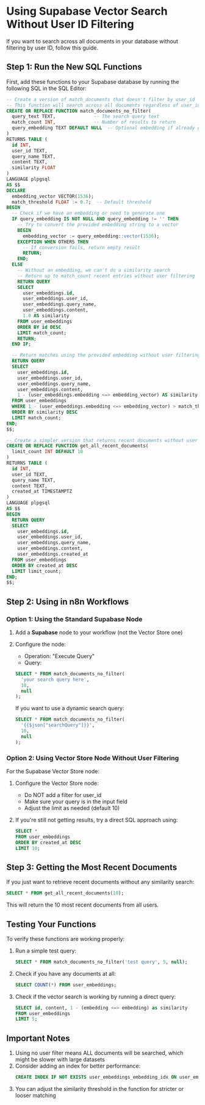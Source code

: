 # Using Supabase Vector Search Without User ID Filtering

If you want to search across all documents in your database without filtering by user ID, follow this guide.

## Step 1: Run the New SQL Functions

First, add these functions to your Supabase database by running the following SQL in the SQL Editor:

```sql
-- Create a version of match_documents that doesn't filter by user_id
-- This function will search across all documents regardless of user_id
CREATE OR REPLACE FUNCTION match_documents_no_filter(
  query_text TEXT,              -- The search query text
  match_count INT,              -- Number of results to return
  query_embedding TEXT DEFAULT NULL  -- Optional embedding if already generated
)
RETURNS TABLE (
  id INT,
  user_id TEXT,
  query_name TEXT,
  content TEXT,
  similarity FLOAT
)
LANGUAGE plpgsql
AS $$
DECLARE
  embedding_vector VECTOR(1536);
  match_threshold FLOAT := 0.7;  -- Default threshold
BEGIN
  -- Check if we have an embedding or need to generate one
  IF query_embedding IS NOT NULL AND query_embedding != '' THEN
    -- Try to convert the provided embedding string to a vector
    BEGIN
      embedding_vector := query_embedding::vector(1536);
    EXCEPTION WHEN OTHERS THEN
      -- If conversion fails, return empty result
      RETURN;
    END;
  ELSE
    -- Without an embedding, we can't do a similarity search
    -- Return up to match_count recent entries without user filtering
    RETURN QUERY
    SELECT
      user_embeddings.id,
      user_embeddings.user_id,
      user_embeddings.query_name,
      user_embeddings.content,
      1.0 AS similarity
    FROM user_embeddings
    ORDER BY id DESC
    LIMIT match_count;
    RETURN;
  END IF;

  -- Return matches using the provided embedding without user filtering
  RETURN QUERY
  SELECT
    user_embeddings.id,
    user_embeddings.user_id,
    user_embeddings.query_name,
    user_embeddings.content,
    1 - (user_embeddings.embedding <=> embedding_vector) AS similarity
  FROM user_embeddings
  WHERE 1 - (user_embeddings.embedding <=> embedding_vector) > match_threshold
  ORDER BY similarity DESC
  LIMIT match_count;
END;
$$;

-- Create a simpler version that returns recent documents without user filtering
CREATE OR REPLACE FUNCTION get_all_recent_documents(
  limit_count INT DEFAULT 10
)
RETURNS TABLE (
  id INT,
  user_id TEXT,
  query_name TEXT,
  content TEXT,
  created_at TIMESTAMPTZ
)
LANGUAGE plpgsql
AS $$
BEGIN
  RETURN QUERY
  SELECT
    user_embeddings.id,
    user_embeddings.user_id,
    user_embeddings.query_name,
    user_embeddings.content,
    user_embeddings.created_at
  FROM user_embeddings
  ORDER BY created_at DESC
  LIMIT limit_count;
END;
$$;
```

## Step 2: Using in n8n Workflows

### Option 1: Using the Standard Supabase Node

1. Add a **Supabase** node to your workflow (not the Vector Store one)
2. Configure the node:
   - Operation: "Execute Query"
   - Query:
   ```sql
   SELECT * FROM match_documents_no_filter(
     'your search query here',
     10,
     null
   );
   ```
   
   If you want to use a dynamic search query:
   ```sql
   SELECT * FROM match_documents_no_filter(
     '{{$json["searchQuery"]}}',
     10,
     null
   );
   ```

### Option 2: Using Vector Store Node Without User Filtering

For the Supabase Vector Store node:

1. Configure the Vector Store node:
   - Do NOT add a filter for user_id
   - Make sure your query is in the input field
   - Adjust the limit as needed (default 10)

2. If you're still not getting results, try a direct SQL approach using:
   ```sql
   SELECT * 
   FROM user_embeddings
   ORDER BY created_at DESC
   LIMIT 10;
   ```

## Step 3: Getting the Most Recent Documents

If you just want to retrieve recent documents without any similarity search:

```sql
SELECT * FROM get_all_recent_documents(10);
```

This will return the 10 most recent documents from all users.

## Testing Your Functions

To verify these functions are working properly:

1. Run a simple test query:
   ```sql
   SELECT * FROM match_documents_no_filter('test query', 5, null);
   ```

2. Check if you have any documents at all:
   ```sql
   SELECT COUNT(*) FROM user_embeddings;
   ```

3. Check if the vector search is working by running a direct query:
   ```sql
   SELECT id, content, 1 - (embedding <=> embedding) as similarity
   FROM user_embeddings
   LIMIT 5;
   ```

## Important Notes

1. Using no user filter means ALL documents will be searched, which might be slower with large datasets
2. Consider adding an index for better performance:
   ```sql
   CREATE INDEX IF NOT EXISTS user_embeddings_embedding_idx ON user_embeddings USING ivfflat (embedding vector_cosine_ops) WITH (lists = 100);
   ```
3. You can adjust the similarity threshold in the function for stricter or looser matching 